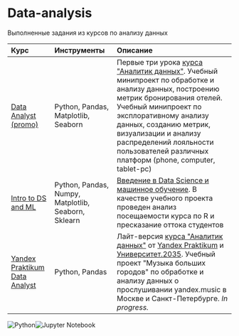 # Data-analysis

Выполненные задания из курсов по анализу данных

| Курс | Инструменты | Описание |
|:-----|:-------------------------|:---------|
|[Data Analyst (promo)](https://github.com/vavilovnv/Data-analysis/tree/main/Demo%20KarpovCourses%20Data%20Analyst) | Python, Pandas, Matplotlib, Seaborn | Первые три урока [курса "Аналитик данных"](https://stepik.org/course/74457/syllabus). Учебный минипроект по обработке и анализу данных, построению метрик бронирования отелей. Учебный минипроект по эксплоративному анализу данных, созданию метрик, визуализации и анализу распределений лояльности пользователей различных платформ (phone, computer, tablet-pc)|
|[Intro to DS and ML](https://github.com/vavilovnv/Data-analysis/tree/main/Intro%20to%20DS%20and%20ML) | Python, Pandas, Numpy, Matplotlib, Seaborn, Sklearn  | [Введение в Data Science и машинное обучение](https://stepik.org/course/4852/syllabus). В качестве учебного проекта проведен анализ посещаемости курса по R и пресказание оттока студентов |
|[Yandex Praktikum Data Analyst](https://github.com/vavilovnv/Data-analysis/tree/main/Yandex%20Praktikum%20Data%20Analyst) | Python, Pandas | Лайт-версия [курса "Аналитик данных"](https://praktikum.yandex.ru/data-analyst/) от [Yandex Praktikum](https://praktikum.yandex.ru) и [Университет.2035](https://2035.university). Учебный проект "Музыка больших городов" по обработке и анализу данных о прослушивании yandex.music в Москве и Санкт-Петербурге. _In progress._  | 


![Python](https://img.shields.io/badge/-Python-blue)![Jupyter Notebook](https://img.shields.io/badge/-Jupyter%20Notebook-orange)
